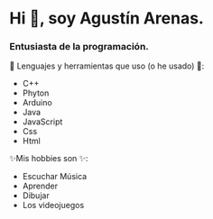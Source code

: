 # Hi 👋, soy Agustín Arenas.

### Entusiasta de la programación.

👀 Lenguajes y herramientas que uso (o he usado) 👀:
* C++
* Phyton
* Arduino
* Java 
* JavaScript
* Css
* Html

✨Mis hobbies son ✨:
* Escuchar Música
* Aprender
* Dibujar
* Los videojuegos

<!---
ArenasAgustin/ArenasAgustin is a ✨ special ✨ repository because its `README.md` (this file) appears on your GitHub profile.
You can click the Preview link to take a look at your changes.
--->
